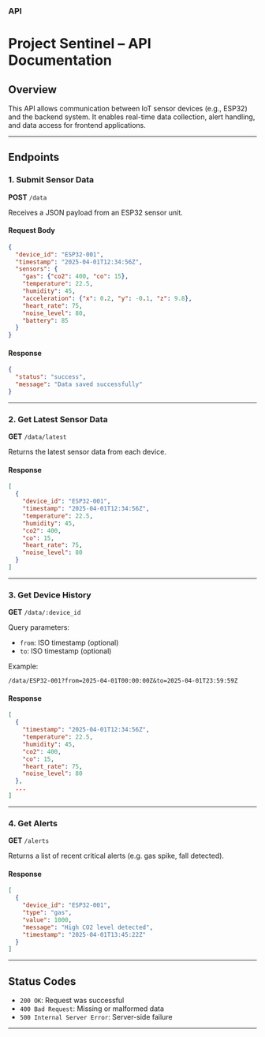 ### API

# Project Sentinel – API Documentation

## Overview
This API allows communication between IoT sensor devices (e.g., ESP32) and the backend system. It enables real-time data collection, alert handling, and data access for frontend applications.

---

## Endpoints

### 1. Submit Sensor Data
**POST** `/data`

Receives a JSON payload from an ESP32 sensor unit.

#### Request Body
```json
{
  "device_id": "ESP32-001",
  "timestamp": "2025-04-01T12:34:56Z",
  "sensors": {
    "gas": {"co2": 400, "co": 15},
    "temperature": 22.5,
    "humidity": 45,
    "acceleration": {"x": 0.2, "y": -0.1, "z": 9.8},
    "heart_rate": 75,
    "noise_level": 80,
    "battery": 85
  }
}
```

#### Response
```json
{
  "status": "success",
  "message": "Data saved successfully"
}
```

---

### 2. Get Latest Sensor Data
**GET** `/data/latest`

Returns the latest sensor data from each device.

#### Response
```json
[
  {
    "device_id": "ESP32-001",
    "timestamp": "2025-04-01T12:34:56Z",
    "temperature": 22.5,
    "humidity": 45,
    "co2": 400,
    "co": 15,
    "heart_rate": 75,
    "noise_level": 80
  }
]
```

---

### 3. Get Device History
**GET** `/data/:device_id`

Query parameters:
- `from`: ISO timestamp (optional)
- `to`: ISO timestamp (optional)

Example:
```
/data/ESP32-001?from=2025-04-01T00:00:00Z&to=2025-04-01T23:59:59Z
```

#### Response
```json
[
  {
    "timestamp": "2025-04-01T12:34:56Z",
    "temperature": 22.5,
    "humidity": 45,
    "co2": 400,
    "co": 15,
    "heart_rate": 75,
    "noise_level": 80
  },
  ...
]
```

---

### 4. Get Alerts
**GET** `/alerts`

Returns a list of recent critical alerts (e.g. gas spike, fall detected).

#### Response
```json
[
  {
    "device_id": "ESP32-001",
    "type": "gas",
    "value": 1000,
    "message": "High CO2 level detected",
    "timestamp": "2025-04-01T13:45:22Z"
  }
]
```

---

## Status Codes
- `200 OK`: Request was successful
- `400 Bad Request`: Missing or malformed data
- `500 Internal Server Error`: Server-side failure

---


